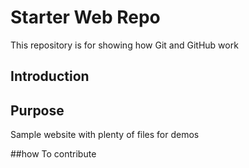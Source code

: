 # Starter Web Repo

This repository is for showing how Git and GitHub work

## Introduction


## Purpose

Sample website with plenty of files for demos


##how To contribute
